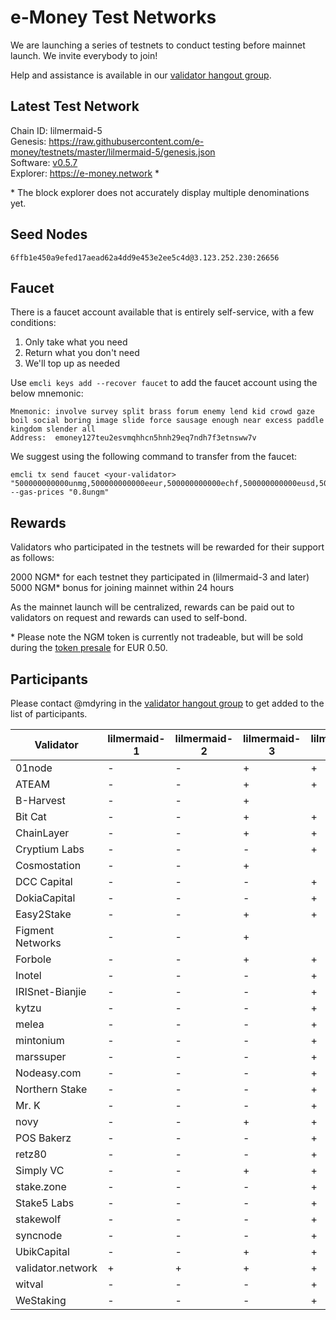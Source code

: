 # e-Money Test Networks

We are launching a series of testnets to conduct testing before mainnet launch. We invite everybody to join!

Help and assistance is available in our [validator hangout group](https://t.me/joinchat/HBB5elfpWv8rADBFhhjbtg).

## Latest Test Network

Chain ID: lilmermaid-5  
Genesis:  https://raw.githubusercontent.com/e-money/testnets/master/lilmermaid-5/genesis.json  
Software: [v0.5.7](https://github.com/e-money/em-ledger/releases/tag/v0.5.7)  
Explorer: https://e-money.network *  

\* The block explorer does not accurately display multiple denominations yet.

## Seed Nodes

```
6ffb1e450a9efed17aead62a4dd9e453e2ee5c4d@3.123.252.230:26656  
```

## Faucet

There is a faucet account available that is entirely self-service, with a few conditions:

1) Only take what you need
2) Return what you don't need
3) We'll top up as needed

Use `emcli keys add --recover faucet` to add the faucet account using the below mnemonic:
```
Mnemonic: involve survey split brass forum enemy lend kid crowd gaze boil social boring image slide force sausage enough near excess paddle kingdom slender all
Address:  emoney127teu2esvmqhhcn5hnh29eq7ndh7f3etnsww7v
```

We suggest using the following command to transfer from the faucet:
```
emcli tx send faucet <your-validator> "500000000000unmg,500000000000eeur,500000000000echf,500000000000eusd,5000000000000ejpy" --gas-prices "0.8ungm"
```

## Rewards

Validators who participated in the testnets will be rewarded for their support as follows:

2000 NGM* for each testnet they participated in (lilmermaid-3 and later)  
5000 NGM* bonus for joining mainnet within 24 hours  

As the mainnet launch will be centralized, rewards can be paid out to validators on request and rewards can used to self-bond.

\* Please note the NGM token is currently not tradeable, but will be sold during the [token presale](https://e-money.com/presale.html) for EUR 0.50. 

## Participants

Please contact @mdyring in the [validator hangout group](https://t.me/joinchat/HBB5elfpWv8rADBFhhjbtg) to get added to the list of participants.

| Validator  | lilmermaid-1 | lilmermaid-2 | lilmermaid-3 | lilmermaid-4 | lilmermaid-5 |
|------------|---------------|--------------|--------------|--------------|--------------|
| 01node | - | - | + | + |  |
| ATEAM | - | - | + | + |  |
| B-Harvest | - | - | + |  |  |
| Bit Cat | - | - | + | + |  |
| ChainLayer | - | - | + | + |  |
| Cryptium Labs | - | - | - | + |  |
| Cosmostation | - | - | + |  |  |
| DCC Capital | - | - | - | + |  |
| DokiaCapital | - | - | - | + |  |
| Easy2Stake | - | - | + | + |  |
| Figment Networks | - | - | + |  |  |
| Forbole | - | - | + | + |  |
| Inotel | - | - | - | + |  |
| IRISnet-Bianjie | - | - | - | + |  |
| kytzu | - | - | - | + |  |
| melea | - | - | - | + |  |
| mintonium | - | - | - | + |  |
| marssuper | - | - | - | + |  |
| Nodeasy.com | - | - | - | + |  |
| Northern Stake | - | - | - | + |  |
| Mr. K | - | - | - | + |  |
| novy | - | - | + | + |  |
| POS Bakerz | - | - | - | + |  |
| retz80 | - | - | - | + |  |
| Simply VC | - | - | + | + |  |
| stake.zone | - | - | - | + |  |
| Stake5 Labs | - | - | - | + |  |
| stakewolf | - | - | - | + |  |
| syncnode | - | - | - | + |  |
| UbikCapital | - | - | + | + |  |
| validator.network | + | + | + | + | + |
| witval | - | - | - | + |  |
| WeStaking | - | - | - | + |  |
